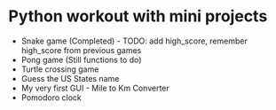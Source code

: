 # Python workout with mini projects
- Snake game (Completed) - TODO: add high_score, remember high_score from previous games 
- Pong game (Still functions to do)
- Turtle crossing game
- Guess the US States name
- My very first GUI - Mile to Km Converter
- Pomodoro clock

